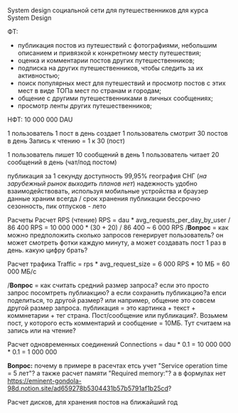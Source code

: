 System design социальной сети для путешественников для курса System Design

ФТ:

- публикация постов из путешествий с фотографиями, небольшим описанием и привязкой к конкретному месту путешествия;
- оценка и комментарии постов других путешественников;
- подписка на других путешественников, чтобы следить за их активностью;
- поиск популярных мест для путешествий и просмотр постов с этих мест в виде ТОПа мест по странам и городам;
- общение с другими путешественниками в личных сообщениях;
- просмотр ленты других путешественников;

НФТ:
10 000 000 DAU

1 пользователь 1 пост в день создает
1 пользователь смотрит 30 постов в день
Запись к чтению = 1 к 30 (пост)

1 пользователь пишет 10 сообщений в день
1 пользователь читает 20 сообщений в день (чат/под постом)


публикация за 1 секунду
доступность 99,95%
география СНГ (*на зарубежный рынок выходить планов нет*)
надежность
удобно взаимодействовать, используя мобильные устройства и браузер
данные храним всегда / срок хранения публикации бессрочно
сезонность, пик отпусков - лето



Расчеты
Расчет RPS (чтение)
RPS = dau * avg_requests_per_day_by_user / 86 400 
RPS = 10 000 000 * (30 + 20)  / 86 400  ~ 6 000 RPS
/**Вопрос** = как можно предположить сколько запросов генерирует пользователь? он может смотреть фотки каждую минуту, а может создавать пост 1 раз в день. какую цифру брать? 

Расчет трафика
Traffic = rps * avg_request_size = 6 000 RPS * 10 МБ = 60 000 МБ/с

/**Вопрос** = как считать средний размер запроса? если это просто запрос посомтреть публиакцию? а если сохранить публикацию?а елси поделиться, то другой размер? или например, общение это совсем другой размер запроса. публикация = это картинка + текст + коммнетарии + тег страна. Пост/сообщение или публикация?. Возьмем пост, у которого есть комментарий и сообщение = 10МБ. Тут считаем на запись или на чтение?

Расчет одновременных соединений
Connections = dau * 0.1 = 10 000 000 *  0.1 = 1 000 000

**Вопрос:**
почему в примере в расечтах етсь учет "Service operation time = 5 лет"? а также расчет памяти "Required memory:"?
а в формулах нет https://eminent-gondola-98d.notion.site/ad659278b5304431b57b5791af1b25cd?


Расчет дисков, для хранения постов на ближайший год


